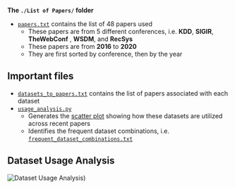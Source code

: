 **The ``./List of Papers/`` folder**
- [``papers.txt``](https://github.com/almightyGOSU/TheDatasetsDilemmaWIP/blob/cb066c8a6ae7e1a4ff9081776dd2a2b472c905fd/Step%201/List%20of%20Papers/.papers.txt) contains the list of 48 papers used
  - These papers are from 5 different conferences, i.e. **KDD**, **SIGIR**, **TheWebConf** , **WSDM**, and **RecSys**
  - These papers are from **2016** to **2020**
  - They are first sorted by conference, then by the year


## Important files
- [``datasets_to_papers.txt``](https://github.com/almightyGOSU/TheDatasetsDilemmaWIP/blob/cb066c8a6ae7e1a4ff9081776dd2a2b472c905fd/Step%201/datasets_to_papers.txt) contains the list of papers associated with each dataset
- [``usage_analysis.py``](https://github.com/almightyGOSU/TheDatasetsDilemmaWIP/blob/cb066c8a6ae7e1a4ff9081776dd2a2b472c905fd/Step%201/usage_analysis.py)
  - Generates the [scatter plot](https://github.com/almightyGOSU/TheDatasetsDilemmaWIP/blob/cb066c8a6ae7e1a4ff9081776dd2a2b472c905fd/Step%201/Datasets%20Usage%20(Scatter).png) showing how these datasets are utilized across recent papers
  - Identifies the frequent dataset combinations, i.e. [``frequent_dataset_combinations.txt``](https://github.com/almightyGOSU/TheDatasetsDilemmaWIP/blob/788c4c0566851114000f332b0422e82107d1ac18/Step%201/frequent_dataset_combinations.txt)


## Dataset Usage Analysis
![Dataset Usage Analysis)](https://github.com/almightyGOSU/TheDatasetsDilemmaWIP/blob/4b10ef9f6912f176fd95b6557d509d01f40a7a3a/Step%201/Datasets%20Usage%20(Scatter).png)
